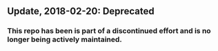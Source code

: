 ## Update, 2018-02-20: Deprecated 
### This repo has been is part of a discontinued effort and is no longer being actively maintained.
